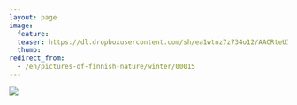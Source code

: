 ```yaml
---
layout: page
image:
  feature:
  teaser: https://dl.dropboxusercontent.com/sh/ea1wtnz7z734o12/AACRteUIyEL4irxQoBCbw_KVa/luontokuvat/talvi/DSC19752-245px.jpg
  thumb:
redirect_from:
  - /en/pictures-of-finnish-nature/winter/00015
---
```


[![](https://dl.dropboxusercontent.com/sh/ea1wtnz7z734o12/AAAdzlhimkCO1q35MYehn7ena/luontokuvat/talvi/DSC19752-800px.jpg)](https://dl.dropboxusercontent.com/sh/ea1wtnz7z734o12/AAATD2A4JcENbBmCKIO3oMfwa/luontokuvat/talvi/DSC19752.jpg)

